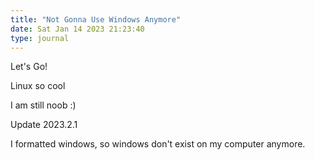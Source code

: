 ```yaml
---
title: "Not Gonna Use Windows Anymore"
date: Sat Jan 14 2023 21:23:40
type: journal
---
```


Let\'s Go!

Linux so cool

I am still noob :)

Update 2023.2.1

I formatted windows, so windows don\'t exist on my computer anymore.

